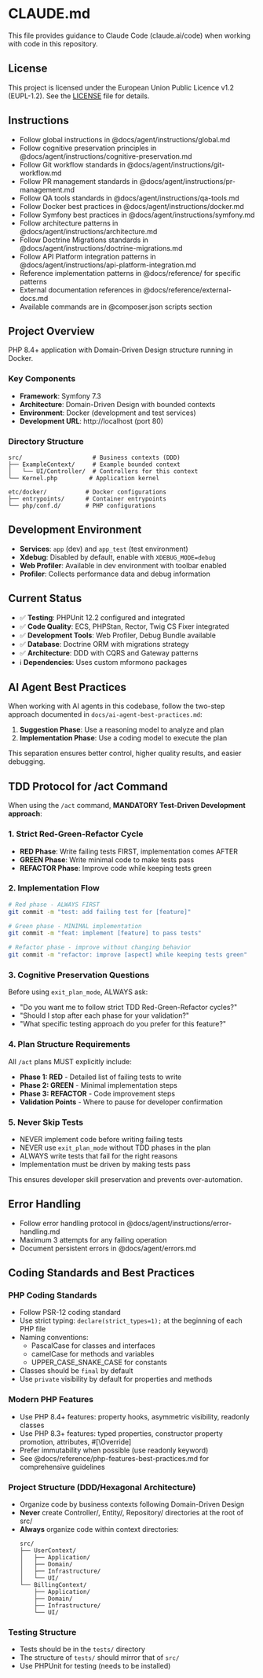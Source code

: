 # CLAUDE.md

This file provides guidance to Claude Code (claude.ai/code) when working with code in this repository.

## License

This project is licensed under the European Union Public Licence v1.2 (EUPL-1.2). See the [LICENSE](LICENSE) file for details.

## Instructions

- Follow global instructions in @docs/agent/instructions/global.md
- Follow cognitive preservation principles in @docs/agent/instructions/cognitive-preservation.md
- Follow Git workflow standards in @docs/agent/instructions/git-workflow.md
- Follow PR management standards in @docs/agent/instructions/pr-management.md
- Follow QA tools standards in @docs/agent/instructions/qa-tools.md
- Follow Docker best practices in @docs/agent/instructions/docker.md
- Follow Symfony best practices in @docs/agent/instructions/symfony.md
- Follow architecture patterns in @docs/agent/instructions/architecture.md
- Follow Doctrine Migrations standards in @docs/agent/instructions/doctrine-migrations.md
- Follow API Platform integration patterns in @docs/agent/instructions/api-platform-integration.md
- Reference implementation patterns in @docs/reference/ for specific patterns
- External documentation references in @docs/reference/external-docs.md
- Available commands are in @composer.json scripts section

## Project Overview

PHP 8.4+ application with Domain-Driven Design structure running in Docker.

### Key Components
- **Framework**: Symfony 7.3
- **Architecture**: Domain-Driven Design with bounded contexts
- **Environment**: Docker (development and test services)
- **Development URL**: http://localhost (port 80)

### Directory Structure
```
src/                    # Business contexts (DDD)
├── ExampleContext/     # Example bounded context
│   └── UI/Controller/  # Controllers for this context
└── Kernel.php         # Application kernel

etc/docker/           # Docker configurations
├── entrypoints/      # Container entrypoints
└── php/conf.d/       # PHP configurations
```

## Development Environment

- **Services**: `app` (dev) and `app_test` (test environment)
- **Xdebug**: Disabled by default, enable with `XDEBUG_MODE=debug`
- **Web Profiler**: Available in dev environment with toolbar enabled
- **Profiler**: Collects performance data and debug information

## Current Status

- ✅ **Testing**: PHPUnit 12.2 configured and integrated
- ✅ **Code Quality**: ECS, PHPStan, Rector, Twig CS Fixer integrated
- ✅ **Development Tools**: Web Profiler, Debug Bundle available
- ✅ **Database**: Doctrine ORM with migrations strategy
- ✅ **Architecture**: DDD with CQRS and Gateway patterns
- ℹ️ **Dependencies**: Uses custom mformono packages

## AI Agent Best Practices

When working with AI agents in this codebase, follow the two-step approach documented in `docs/ai-agent-best-practices.md`:

1. **Suggestion Phase**: Use a reasoning model to analyze and plan
2. **Implementation Phase**: Use a coding model to execute the plan

This separation ensures better control, higher quality results, and easier debugging.

## TDD Protocol for /act Command

When using the `/act` command, **MANDATORY Test-Driven Development approach**:

### 1. Strict Red-Green-Refactor Cycle
- **RED Phase**: Write failing tests FIRST, implementation comes AFTER
- **GREEN Phase**: Write minimal code to make tests pass
- **REFACTOR Phase**: Improve code while keeping tests green

### 2. Implementation Flow
```bash
# Red phase - ALWAYS FIRST
git commit -m "test: add failing test for [feature]"

# Green phase - MINIMAL implementation
git commit -m "feat: implement [feature] to pass tests"

# Refactor phase - improve without changing behavior
git commit -m "refactor: improve [aspect] while keeping tests green"
```

### 3. Cognitive Preservation Questions
Before using `exit_plan_mode`, ALWAYS ask:
- "Do you want me to follow strict TDD Red-Green-Refactor cycles?"
- "Should I stop after each phase for your validation?"
- "What specific testing approach do you prefer for this feature?"

### 4. Plan Structure Requirements
All `/act` plans MUST explicitly include:
- **Phase 1: RED** - Detailed list of failing tests to write
- **Phase 2: GREEN** - Minimal implementation steps
- **Phase 3: REFACTOR** - Code improvement steps
- **Validation Points** - Where to pause for developer confirmation

### 5. Never Skip Tests
- NEVER implement code before writing failing tests
- NEVER use `exit_plan_mode` without TDD phases in the plan
- ALWAYS write tests that fail for the right reasons
- Implementation must be driven by making tests pass

This ensures developer skill preservation and prevents over-automation.

## Error Handling

- Follow error handling protocol in @docs/agent/instructions/error-handling.md
- Maximum 3 attempts for any failing operation
- Document persistent errors in @docs/agent/errors.md

## Coding Standards and Best Practices

### PHP Coding Standards
- Follow PSR-12 coding standard
- Use strict typing: `declare(strict_types=1);` at the beginning of each PHP file
- Naming conventions:
  - PascalCase for classes and interfaces
  - camelCase for methods and variables
  - UPPER_CASE_SNAKE_CASE for constants
- Classes should be `final` by default
- Use `private` visibility by default for properties and methods

### Modern PHP Features
- Use PHP 8.4+ features: property hooks, asymmetric visibility, readonly classes
- Use PHP 8.3+ features: typed properties, constructor property promotion, attributes, #[\Override]
- Prefer immutability when possible (use readonly keyword)
- See @docs/reference/php-features-best-practices.md for comprehensive guidelines

### Project Structure (DDD/Hexagonal Architecture)
- Organize code by business contexts following Domain-Driven Design
- **Never** create Controller/, Entity/, Repository/ directories at the root of src/
- **Always** organize code within context directories:
  ```
  src/
  ├── UserContext/
  │   ├── Application/
  │   ├── Domain/
  │   ├── Infrastructure/
  │   └── UI/
  └── BillingContext/
      ├── Application/
      ├── Domain/
      ├── Infrastructure/
      └── UI/
  ```

### Testing Structure
- Tests should be in the `tests/` directory
- The structure of `tests/` should mirror that of `src/`
- Use PHPUnit for testing (needs to be installed)
